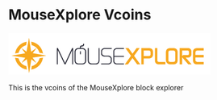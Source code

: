 # MouseXplore Vcoins
![Alt text](/logo.png?raw=true "Logo")


This is the vcoins of the MouseXplore block explorer
